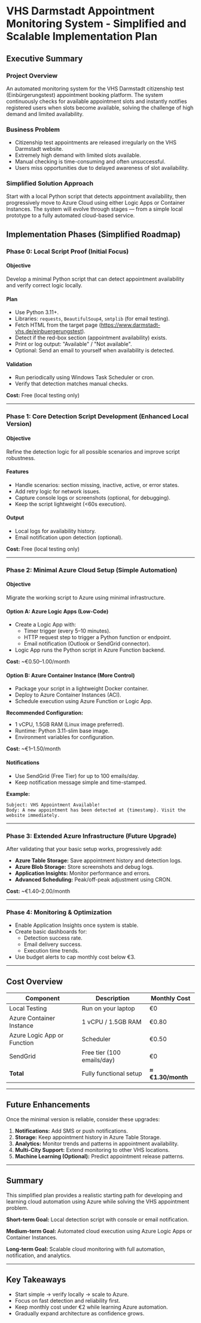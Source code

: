 # VHS Darmstadt Appointment Monitoring System - Simplified and Scalable Implementation Plan

## Executive Summary

### Project Overview
An automated monitoring system for the VHS Darmstadt citizenship test (Einbürgerungstest) appointment booking platform. The system continuously checks for available appointment slots and instantly notifies registered users when slots become available, solving the challenge of high demand and limited availability.

### Business Problem
- Citizenship test appointments are released irregularly on the VHS Darmstadt website.
- Extremely high demand with limited slots available.
- Manual checking is time-consuming and often unsuccessful.
- Users miss opportunities due to delayed awareness of slot availability.

### Simplified Solution Approach
Start with a local Python script that detects appointment availability, then progressively move to Azure Cloud using either Logic Apps or Container Instances. The system will evolve through stages — from a simple local prototype to a fully automated cloud-based service.

## Implementation Phases (Simplified Roadmap)

### Phase 0: Local Script Proof (Initial Focus)

#### Objective
Develop a minimal Python script that can detect appointment availability and verify correct logic locally.

#### Plan
- Use Python 3.11+.
- Libraries: `requests`, `BeautifulSoup4`, `smtplib` (for email testing).
- Fetch HTML from the target page (https://www.darmstadt-vhs.de/einbuergerungstest).
- Detect if the red-box section (appointment availability) exists.
- Print or log output: "Available" / "Not available".
- Optional: Send an email to yourself when availability is detected.

#### Validation
- Run periodically using Windows Task Scheduler or cron.
- Verify that detection matches manual checks.

**Cost:** Free (local testing only)

---

### Phase 1: Core Detection Script Development (Enhanced Local Version)

#### Objective
Refine the detection logic for all possible scenarios and improve script robustness.

#### Features
- Handle scenarios: section missing, inactive, active, or error states.
- Add retry logic for network issues.
- Capture console logs or screenshots (optional, for debugging).
- Keep the script lightweight (<60s execution).

#### Output
- Local logs for availability history.
- Email notification upon detection (optional).

**Cost:** Free (local testing only)

---

### Phase 2: Minimal Azure Cloud Setup (Simple Automation)

#### Objective
Migrate the working script to Azure using minimal infrastructure.

#### Option A: Azure Logic Apps (Low-Code)
- Create a Logic App with:
  - Timer trigger (every 5–10 minutes).
  - HTTP request step to trigger a Python function or endpoint.
  - Email notification (Outlook or SendGrid connector).
- Logic App runs the Python script in Azure Function backend.

**Cost:** ~€0.50–1.00/month

#### Option B: Azure Container Instance (More Control)
- Package your script in a lightweight Docker container.
- Deploy to Azure Container Instances (ACI).
- Schedule execution using Azure Function or Logic App.

**Recommended Configuration:**
- 1 vCPU, 1.5GB RAM (Linux image preferred).
- Runtime: Python 3.11-slim base image.
- Environment variables for configuration.

**Cost:** ~€1–1.50/month

#### Notifications
- Use SendGrid (Free Tier) for up to 100 emails/day.
- Keep notification message simple and time-stamped.

**Example:**
```
Subject: VHS Appointment Available!
Body: A new appointment has been detected at {timestamp}. Visit the website immediately.
```

---

### Phase 3: Extended Azure Infrastructure (Future Upgrade)

After validating that your basic setup works, progressively add:
- **Azure Table Storage:** Save appointment history and detection logs.
- **Azure Blob Storage:** Store screenshots and debug logs.
- **Application Insights:** Monitor performance and errors.
- **Advanced Scheduling:** Peak/off-peak adjustment using CRON.

**Cost:** ~€1.40–2.00/month

---

### Phase 4: Monitoring & Optimization

- Enable Application Insights once system is stable.
- Create basic dashboards for:
  - Detection success rate.
  - Email delivery success.
  - Execution time trends.
- Use budget alerts to cap monthly cost below €3.

---

## Cost Overview

| Component | Description | Monthly Cost |
|-----------|-------------|--------------|
| Local Testing | Run on your laptop | €0 |
| Azure Container Instance | 1 vCPU / 1.5GB RAM | €0.80 |
| Azure Logic App or Function | Scheduler | €0.50 |
| SendGrid | Free tier (100 emails/day) | €0 |
| **Total** | Fully functional setup | **≈ €1.30/month** |

---

## Future Enhancements

Once the minimal version is reliable, consider these upgrades:
1. **Notifications:** Add SMS or push notifications.
2. **Storage:** Keep appointment history in Azure Table Storage.
3. **Analytics:** Monitor trends and patterns in appointment availability.
4. **Multi-City Support:** Extend monitoring to other VHS locations.
5. **Machine Learning (Optional):** Predict appointment release patterns.

---

## Summary

This simplified plan provides a realistic starting path for developing and learning cloud automation using Azure while solving the VHS appointment problem.

**Short-term Goal:** Local detection script with console or email notification.

**Medium-term Goal:** Automated cloud execution using Azure Logic Apps or Container Instances.

**Long-term Goal:** Scalable cloud monitoring with full automation, notification, and analytics.

---

## Key Takeaways
- Start simple → verify locally → scale to Azure.
- Focus on fast detection and reliability first.
- Keep monthly cost under €2 while learning Azure automation.
- Gradually expand architecture as confidence grows.